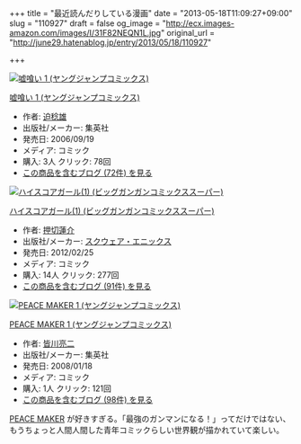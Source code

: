 +++
title = "最近読んだりしている漫画"
date = "2013-05-18T11:09:27+09:00"
slug = "110927"
draft = false
og_image = "http://ecx.images-amazon.com/images/I/31F82NEQN1L.jpg"
original_url = "http://june29.hatenablog.jp/entry/2013/05/18/110927"

+++

<p></p>
<div class="hatena-asin-detail">
<a href="http://www.amazon.co.jp/exec/obidos/ASIN/408877146X/cameralady-22/"><img src="http://ecx.images-amazon.com/images/I/31F82NEQN1L._SL160_.jpg" class="hatena-asin-detail-image" alt="嘘喰い 1 (ヤングジャンプコミックス)" title="嘘喰い 1 (ヤングジャンプコミックス)"></a><div class="hatena-asin-detail-info">
<p class="hatena-asin-detail-title"><a href="http://www.amazon.co.jp/exec/obidos/ASIN/408877146X/cameralady-22/">嘘喰い 1 (ヤングジャンプコミックス)</a></p>
<ul>
<li>
<span class="hatena-asin-detail-label">作者:</span> <a class="keyword" href="http://d.hatena.ne.jp/keyword/%C7%F7%CC%AD%CD%BA">迫稔雄</a>
</li>
<li>
<span class="hatena-asin-detail-label">出版社/メーカー:</span> 集英社</li>
<li>
<span class="hatena-asin-detail-label">発売日:</span> 2006/09/19</li>
<li>
<span class="hatena-asin-detail-label">メディア:</span> コミック</li>
<li>
<span class="hatena-asin-detail-label">購入</span>: 3人 <span class="hatena-asin-detail-label">クリック</span>: 78回</li>
<li><a href="http://d.hatena.ne.jp/asin/408877146X/cameralady-22" target="_blank">この商品を含むブログ (72件) を見る</a></li>
</ul>
</div>
<div class="hatena-asin-detail-foot"></div>
</div>
<p></p>
<div class="hatena-asin-detail">
<a href="http://www.amazon.co.jp/exec/obidos/ASIN/4757535120/cameralady-22/"><img src="http://ecx.images-amazon.com/images/I/51aqG1tmt4L._SL160_.jpg" class="hatena-asin-detail-image" alt="ハイスコアガール(1) (ビッグガンガンコミックススーパー)" title="ハイスコアガール(1) (ビッグガンガンコミックススーパー)"></a><div class="hatena-asin-detail-info">
<p class="hatena-asin-detail-title"><a href="http://www.amazon.co.jp/exec/obidos/ASIN/4757535120/cameralady-22/">ハイスコアガール(1) (ビッグガンガンコミックススーパー)</a></p>
<ul>
<li>
<span class="hatena-asin-detail-label">作者:</span> <a class="keyword" href="http://d.hatena.ne.jp/keyword/%B2%A1%C0%DA%CF%A1%B2%F0">押切蓮介</a>
</li>
<li>
<span class="hatena-asin-detail-label">出版社/メーカー:</span> <a class="keyword" href="http://d.hatena.ne.jp/keyword/%A5%B9%A5%AF%A5%A6%A5%A7%A5%A2%A1%A6%A5%A8%A5%CB%A5%C3%A5%AF%A5%B9">スクウェア・エニックス</a>
</li>
<li>
<span class="hatena-asin-detail-label">発売日:</span> 2012/02/25</li>
<li>
<span class="hatena-asin-detail-label">メディア:</span> コミック</li>
<li>
<span class="hatena-asin-detail-label">購入</span>: 14人 <span class="hatena-asin-detail-label">クリック</span>: 277回</li>
<li><a href="http://d.hatena.ne.jp/asin/4757535120/cameralady-22" target="_blank">この商品を含むブログ (91件) を見る</a></li>
</ul>
</div>
<div class="hatena-asin-detail-foot"></div>
</div>
<p></p>
<div class="hatena-asin-detail">
<a href="http://www.amazon.co.jp/exec/obidos/ASIN/408877390X/cameralady-22/"><img src="http://ecx.images-amazon.com/images/I/51h76zu2%2BpL._SL160_.jpg" class="hatena-asin-detail-image" alt="PEACE MAKER 1 (ヤングジャンプコミックス)" title="PEACE MAKER 1 (ヤングジャンプコミックス)"></a><div class="hatena-asin-detail-info">
<p class="hatena-asin-detail-title"><a href="http://www.amazon.co.jp/exec/obidos/ASIN/408877390X/cameralady-22/">PEACE MAKER 1 (ヤングジャンプコミックス)</a></p>
<ul>
<li>
<span class="hatena-asin-detail-label">作者:</span> <a class="keyword" href="http://d.hatena.ne.jp/keyword/%B3%A7%C0%EE%CE%BC%C6%F3">皆川亮二</a>
</li>
<li>
<span class="hatena-asin-detail-label">出版社/メーカー:</span> 集英社</li>
<li>
<span class="hatena-asin-detail-label">発売日:</span> 2008/01/18</li>
<li>
<span class="hatena-asin-detail-label">メディア:</span> コミック</li>
<li>
<span class="hatena-asin-detail-label">購入</span>: 1人 <span class="hatena-asin-detail-label">クリック</span>: 121回</li>
<li><a href="http://d.hatena.ne.jp/asin/408877390X/cameralady-22" target="_blank">この商品を含むブログ (98件) を見る</a></li>
</ul>
</div>
<div class="hatena-asin-detail-foot"></div>
</div>
<p><a class="keyword" href="http://d.hatena.ne.jp/keyword/PEACE%20MAKER">PEACE MAKER</a> が好きすぎる。「最強のガンマンになる！」ってだけではない、もうちょっと人間人間した青年コミックらしい世界観が描かれていて楽しい。</p>
